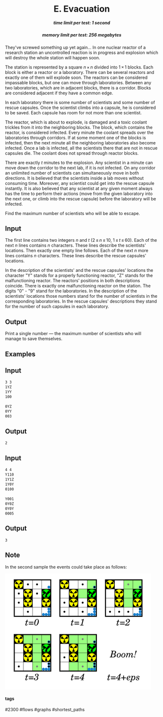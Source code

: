 <h1 style='text-align: center;'> E. Evacuation</h1>

<h5 style='text-align: center;'>time limit per test: 1 second</h5>
<h5 style='text-align: center;'>memory limit per test: 256 megabytes</h5>

They've screwed something up yet again... In one nuclear reactor of a research station an uncontrolled reaction is in progress and explosion which will destroy the whole station will happen soon.

The station is represented by a square *n* × *n* divided into 1 × 1 blocks. Each block is either a reactor or a laboratory. There can be several reactors and exactly one of them will explode soon. The reactors can be considered impassable blocks, but one can move through laboratories. Between any two laboratories, which are in adjacent blocks, there is a corridor. Blocks are considered adjacent if they have a common edge.

In each laboratory there is some number of scientists and some number of rescue capsules. Once the scientist climbs into a capsule, he is considered to be saved. Each capsule has room for not more than one scientist.

The reactor, which is about to explode, is damaged and a toxic coolant trickles from it into the neighboring blocks. The block, which contains the reactor, is considered infected. Every minute the coolant spreads over the laboratories through corridors. If at some moment one of the blocks is infected, then the next minute all the neighboring laboratories also become infected. Once a lab is infected, all the scientists there that are not in rescue capsules die. The coolant does not spread through reactor blocks.

There are exactly *t* minutes to the explosion. Any scientist in a minute can move down the corridor to the next lab, if it is not infected. On any corridor an unlimited number of scientists can simultaneously move in both directions. It is believed that the scientists inside a lab moves without consuming time. Moreover, any scientist could get into the rescue capsule instantly. It is also believed that any scientist at any given moment always has the time to perform their actions (move from the given laboratory into the next one, or climb into the rescue capsule) before the laboratory will be infected.

Find the maximum number of scientists who will be able to escape.

## Input

The first line contains two integers *n* and *t* (2 ≤ *n* ≤ 10, 1 ≤ *t* ≤ 60). Each of the next *n* lines contains *n* characters. These lines describe the scientists' locations. Then exactly one empty line follows. Each of the next *n* more lines contains *n* characters. These lines describe the rescue capsules' locations.

In the description of the scientists' and the rescue capsules' locations the character "Y" stands for a properly functioning reactor, "Z" stands for the malfunctioning reactor. The reactors' positions in both descriptions coincide. There is exactly one malfunctioning reactor on the station. The digits "0" - "9" stand for the laboratories. In the description of the scientists' locations those numbers stand for the number of scientists in the corresponding laboratories. In the rescue capsules' descriptions they stand for the number of such capsules in each laboratory.

## Output

Print a single number — the maximum number of scientists who will manage to save themselves.

## Examples

## Input


```
3 3  
1YZ  
1YY  
100  
  
0YZ  
0YY  
003  

```
## Output


```
2
```
## Input


```
4 4  
Y110  
1Y1Z  
1Y0Y  
0100  
  
Y001  
0Y0Z  
0Y0Y  
0005  

```
## Output


```
3
```
## Note

In the second sample the events could take place as follows: 

 ![](images/c29057a40dc0748af4c671a35415c2ff5fde2be5.png) 

#### tags 

#2300 #flows #graphs #shortest_paths 